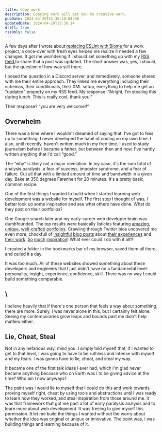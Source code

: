 ```yaml
---
title: Copy work
description: Copying work will get you to creative work.
pubDate: 2024-04-20T23:36:18-04:00
updatedDate: 2024-04-20T23:36:14
draft: true
rssOnly: false
---
```

A few days after I wrote about [replacing ESLint with Biome ](https://charlesvillard.co/blog/2024-04-07-a-new-developer-biome-get-it/)for a work project, a once-over with fresh eyes helped me realize it needed a few changes. It got me worndering if I should set something up with my [RSS feed ](https://charlesvillard.co/rss.xml)to share that a post was updated. The short answer was, yes, I should, but the question of how was still there.

I posed the question in a Discord server, and immediately, someone shared with me their entire approach. They linked me everything including their schemas, their conditionals, their XML setup, everything to help me get an “updated” property on my RSS feed. My response: “Alright, I'm stealing this during lunch. This is really cool, thank you!”

Their response? “you are very welcome!!”

## Overwhelm

There was a time where I wouldn't dreamed of saying that. I've got to fess up to something: I never developed the habit of coding on my own time. I also, until recently, haven't written much in my free time. I used to study journalism before I became a father, but between then and now, I've hardly written anything that I'd call “good.”

The “why” is likely not a major revelation. In my case, it's the sum total of analysis paralysis, a fear of success, imposter syndrome, and a fear of failure. Cut all that with a limited amount of time and bandwidth in a given day. Bake at 350 degrees Farenheit for 20 minutes. It's a pretty basic, common recipe.

One of the first things I wanted to build when I started learning web development was a website for myself. The first step I thought of was, I better look up some inspiration and see what others have done. What do they post on their portfolios?

One Google search later and my early-career web developer brain was dumbfounded. The top results were basically listicles featuring [amazing](https://bruno-simon.com/), [unique](http://www.rleonardi.com/), [well-crafted](https://2019.wattenberger.com/) [portfolios](https://www.adhamdannaway.com/). Crawling through Twitter bios uncovered me even more, chockfull of [insightful](https://www.sarasoueidan.com/) [blog posts](https://danmall.com/) about [their experiences](https://daverupert.com/) and [their work](https://chriscoyier.net/). [So](https://sarahdrasnerdesign.com/) [much](https://ethanmarcotte.com/) [inspiration](https://bradfrost.com/)! What ever could I do with it all?!

I created a folder in the bookmarks bar of my browser, saved them all there, and called it a day.

It was too much. All of these websites showed something about these developers and engineers that I just didn't have on a fundamental level: personality, insight, experience, confidence, skill. There was no way I could build something comparable.

## \


I believe heavily that if there's one person that feels a way about something, there are more. Surely, I was never alone in this, but I certainly felt alone. Seeing my contemporaries grow leaps and bounds past me didn't help matters either.

## Lie, Cheat, Steal

Not in any nefarious way, mind you. I simply told myself that, if I wanted to get to that level, I was going to have to be ruthless and intense with myself and my fears. I was gonna have to lie, cheat, and steal my way.

It became one of the first talk ideas I ever had, which I'm glad never became anything because who on Earth was I to be giving advice at the time? Who am I now anyways?

The point was I would lie to myself that I could do this and work towards proving myself right, cheat by using tools and abstractions until I was ready to learn how they worked, and steal inspiration from those around me. It was that framework that got me past a lot of early paralysis analysis and to learn more about web development.  It was freeing to give myself this permission. It let me build the things I wanted without the worry about whether the idea was original or unique or innovative. The point was, I was building things and learning because of it.

